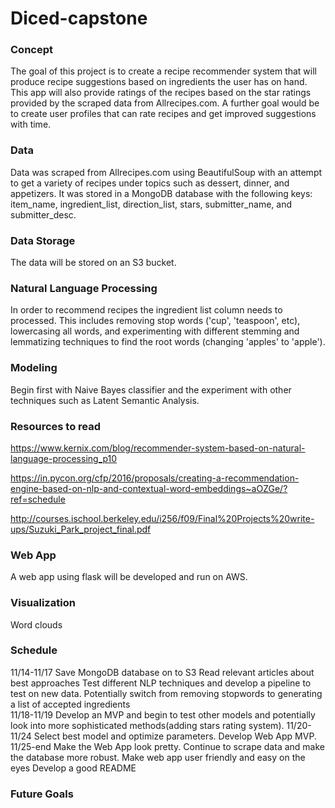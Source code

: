 # Diced-capstone

### Concept
The goal of this project is to create a recipe recommender system that will produce recipe suggestions based on ingredients the user has on hand. This app will also provide ratings of the recipes based on the star ratings provided by the scraped data from Allrecipes.com. A further goal would be to create user profiles that can rate recipes and get improved suggestions with time.

### Data
Data was scraped from Allrecipes.com using BeautifulSoup with an attempt to get a variety of recipes under topics such as dessert, dinner, and appetizers. It was stored in a MongoDB database with the following keys: item_name, ingredient_list, direction_list, stars, submitter_name, and submitter_desc.


### Data Storage
The data will be stored on an S3 bucket.


### Natural Language Processing
  In order to recommend recipes the ingredient list column needs to processed. This includes removing stop words ('cup', 'teaspoon', etc), lowercasing all words, and experimenting with different stemming and lemmatizing techniques to find the root words (changing 'apples' to 'apple').

### Modeling
Begin first with Naive Bayes classifier and the experiment with other techniques such as Latent Semantic Analysis.

### Resources to read
https://www.kernix.com/blog/recommender-system-based-on-natural-language-processing_p10

https://in.pycon.org/cfp/2016/proposals/creating-a-recommendation-engine-based-on-nlp-and-contextual-word-embeddings~aOZGe/?ref=schedule

http://courses.ischool.berkeley.edu/i256/f09/Final%20Projects%20write-ups/Suzuki_Park_project_final.pdf

### Web App
A web app using flask will be developed and run on AWS.


### Visualization
Word clouds


### Schedule

11/14-11/17
Save MongoDB database on to S3
Read relevant articles about best approaches
Test different NLP techniques and develop a pipeline to test on new data. Potentially switch from removing stopwords to generating a list of accepted ingredients   
11/18-11/19
Develop an MVP and begin to test other models and potentially look into more sophisticated methods(adding stars rating system).
11/20-11/24
Select best model and optimize parameters.
Develop Web App MVP.
11/25-end
Make the Web App look pretty.
Continue to scrape data and make the database more robust.
Make web app user friendly and easy on the eyes
Develop a good README

### Future Goals
